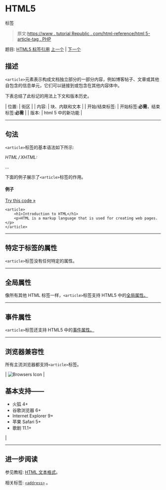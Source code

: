# HTML5

<article>标签</article>

> 原文:[https://www . tutorial Republic . com/html-reference/html 5-article-tag . PHP](https://www.tutorialrepublic.com/html-reference/html5-article-tag.php)

题目: [HTML5 标签引用](html5-tags.php) [上一个](html-area-tag.php) | [下一个](html5-aside-tag.php)

## 描述

`<article>`元素表示构成文档独立部分的一部分内容，例如博客帖子、文章或其他自包含的信息单元，它们可以链接到或包含在其他内容体中。

下表总结了此标记的用法上下文和版本历史。

| 位置: | 街区 |
| 内容: | 块、内联和文本 |
| 开始/结束标签: | 开始标签:**必需**，结束标签:**必需** |
| 版本: | html 5 中的新功能 |

* * *

## 句法

`<article>`标签的基本语法如下所示:

*HTML / XHTML:* <article> ... </article>

下面的例子展示了`<article>`标签的作用。

#### 例子

[Try this code »](../codelab.php?topic=html5&file=article-tag "Try this code using online Editor")

```
<article>
    <h1>Introduction to HTML</h1>
    <p>HTML is a markup language that is used for creating web pages.</p>
</article>
```

* * *

## 特定于标签的属性

`<article>`标签没有任何特定的属性。

* * *

## 全局属性

像所有其他 HTML 标签一样，`<article>`标签支持 HTML5 中的[全局属性。](html5-global-attributes.php)

* * *

## 事件属性

`<article>`标签还支持 HTML5 中的[事件属性。](html5-event-attributes.php)

* * *

## 浏览器兼容性

所有主流浏览器都支持`<article>`标签。

| ![Browsers Icon](../Images/e9331123c77668c1832e541c2fca1002.png) | 

## 基本支持——

*   火狐 4+
*   谷歌浏览器 6+
*   Internet Explorer 9+
*   苹果 Safari 5+
*   歌剧 11.1+

 |

* * *

## 进一步阅读

参见教程: [HTML 文本格式](../html-tutorial/html-text-formatting.php)。

相关标签: [`<address>`](html-address-tag.php) 。